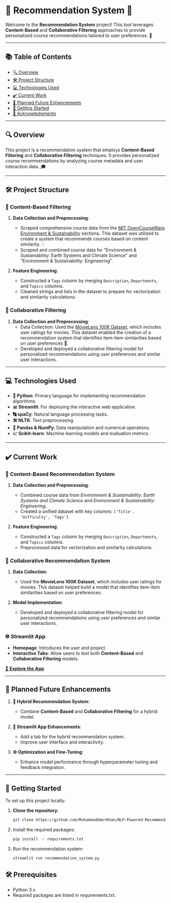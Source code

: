 # 🌟 Recommendation System 🌟

Welcome to the **Recommendation System** project! This tool leverages **Content-Based** and **Collaborative Filtering** approaches to provide personalized course recommendations tailored to user preferences. 🚀

---

## 📚 Table of Contents
- [🔍 Overview](#-overview)
- [🛠️ Project Structure](#-project-structure)
- [💻 Technologies Used](#-technologies-used)
- [✔️ Current Work](#-current-work)
- [🎯 Planned Future Enhancements](#-planned-future-enhancements)
- [🚀 Getting Started](#-getting-started)
- [📄 Acknowledgments](#-acknowledgments)

---

## 🔍 Overview
This project is a recommendation system that employs **Content-Based Filtering** and **Collaborative Filtering** techniques. It provides personalized course recommendations by analyzing course metadata and user interaction data. 🎓

---

## 🛠️ Project Structure

### 📌 **Content-Based Filtering**
1. **Data Collection and Preprocessing**:
   - Scraped comprehensive course data from the [MIT OpenCourseWare Environment & Sustainability](https://ocw.mit.edu/collections/environment/) sections.          This dataset was utilized to create a system that recommends courses based on content similarity. 💡
   - Scraped and combined course data for "Environment & Sustainability: Earth Systems and Climate Science" and "Environment & Sustainability: Engineering".

3. **Feature Engineering**:
   - Constructed a `Tags` column by merging `Description`, `Departments`, and `Topics` columns.
   - Cleaned strings and lists in the dataset to prepare for vectorization and similarity calculations.

### 📌 **Collaborative Filtering**
1. **Data Collection and Preprocessing**:
   - Data Collection: Used the [MovieLens 100K Dataset](https://grouplens.org/datasets/movielens/), which includes user ratings for movies. This dataset enabled the creation of a recommendation system that identifies item-item similarities based on user preferences 🎥.
   - Developed and deployed a collaborative filtering model for personalized recommendations using user preferences and similar user interactions.

---

## 💻 Technologies Used
- **🐍 Python**: Primary language for implementing recommendation algorithms.
- **📊 Streamlit**: For deploying the interactive web application.
- **🔠 spaCy**: Natural language processing tasks.
- **🛠️ NLTK**: Text preprocessing.
- **🧮 Pandas & NumPy**: Data manipulation and numerical operations.
- **📈 Scikit-learn**: Machine learning models and evaluation metrics.

---

## ✔️ Current Work

### 📘 **Content-Based Recommendation System**
1. **Data Collection and Preprocessing**:
   - Combined course data from *Environment & Sustainability: Earth Systems and Climate Science* and *Environment & Sustainability: Engineering*.
   - Created a unified dataset with key columns: `['Title', 'Difficulty', 'Tags']`.

2. **Feature Engineering**:
   - Constructed a `Tags` column by merging `Description`, `Departments`, and `Topics` columns.
   - Preprocessed data for vectorization and similarity calculations.

### 🎥 **Collaborative Recommendation System**
1. **Data Collection**:
   - Used the **MovieLens 100K Dataset**, which includes user ratings for movies. This dataset helped build a model that identifies item-item similarities based on user preferences.

2. **Model Implementation**:
   - Developed and deployed a collaborative filtering model for personalized recommendations using user preferences and similar user interactions.

### 🌐 **Streamlit App**
- **Homepage**: Introduces the user and project.  
- **Interactive Tabs**: Allow users to test both **Content-Based** and **Collaborative Filtering** models.

[🚀 **Explore the App**](https://nlp-powered-recommendation-system.streamlit.app/)

---

## 🎯 Planned Future Enhancements
1. **🔗 Hybrid Recommendation System**:
   - Combine **Content-Based** and **Collaborative Filtering** for a hybrid model.

2. **📱 Streamlit App Enhancements**:
   - Add a tab for the hybrid recommendation system.
   - Improve user interface and interactivity.

3. **⚙️ Optimization and Fine-Tuning**:
   - Enhance model performance through hyperparameter tuning and feedback integration.

---

## 🚀 Getting Started

To set up this project locally:

1. **Clone the repository**:
   ```bash
   git clone https://github.com/MuhammadUmerKhan/NLP-Powered-Recommendation-System.git

2. Install the required packages:
    ```bash
    pip install -r requirements.txt
    ```
3. Run the recommendation system:
    ```bash
    streamlit run recommendation_system.py


## 🛠️ Prerequisites
- Python 3.x
- Required packages are listed in requirements.txt.
